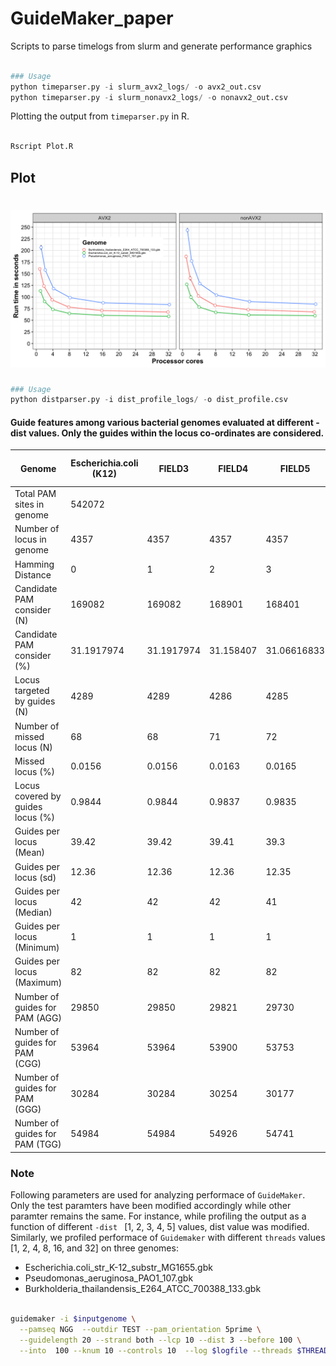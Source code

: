 # GuideMaker_paper

Scripts to parse timelogs from slurm and generate performance graphics



```python

### Usage
python timeparser.py -i slurm_avx2_logs/ -o avx2_out.csv
python timeparser.py -i slurm_nonavx2_logs/ -o nonavx2_out.csv

```


Plotting the output from `timeparser.py`  in R. 

```R

Rscript Plot.R 

```

## Plot

# ![alt text](https://github.com/USDA-ARS-GBRU/GuideMaker_paper/blob/master/figures/AVX2_Performance_Graph_main.png)





```python
### Usage
python distparser.py -i dist_profile_logs/ -o dist_profile.csv

```

#### Guide features among various bacterial genomes evaluated at different -dist values. Only the guides within the locus co-ordinates are considered.

|Genome                           |Escherichia.coli (K12)|FIELD3    |FIELD4   |FIELD5     |FIELD6     |FIELD7     |Pseudomonas aeruginosa (PA01)|FIELD9     |FIELD10    |FIELD11    |FIELD12    |FIELD13    |Burkholderia thailandensis(E264)|FIELD15    |FIELD16    |FIELD17    |FIELD18    |FIELD19    |
|---------------------------------|----------------------|----------|---------|-----------|-----------|-----------|-----------------------------|-----------|-----------|-----------|-----------|-----------|--------------------------------|-----------|-----------|-----------|-----------|-----------|
|Total PAM sites in genome        |542072                |          |         |           |           |           |1171798                      |           |           |           |           |           |923228                          |           |           |           |           |           |
|Number of locus in genome        |4357                  |4357      |4357     |4357       |4357       |4357       |5584                         |5584       |5584       |5584       |5584       |5584       |5633                            |5633       |5633       |5633       |5633       |5633       |
|Hamming Distance                 |0                     |1         |2        |3          |4          |5          |0                            |1          |2          |3          |4          |5          |0                               |1          |2          |3          |4          |5          |
|Candidate PAM consider (N)       |169082                |169082    |168901   |168401     |165005     |144356     |161535                       |161535     |161126     |157822     |136024     |88006      |128778                          |128778     |128395     |125263     |107299     |71605      |
|Candidate PAM consider (%)       |31.1917974            |31.1917974|31.158407|31.06616833|30.43968329|26.63041072|13.78522578                  |13.78522578|13.75032215|13.46836229|11.60814407|7.510338813|13.94866707                     |13.94866707|13.90718219|13.56793771|11.62215617|7.755938945|
|Locus targeted by guides (N)     |4289                  |4289      |4286     |4285       |4285       |4282       |5568                         |5568       |5563       |5565       |5566       |5562       |5505                            |5505       |5500       |5498       |5497       |5460       |
|Number of missed locus (N)       |68                    |68        |71       |72         |72         |75         |16                           |16         |21         |19         |18         |22         |128                             |128        |133        |135        |136        |173        |
|Missed locus (%)                 |0.0156                |0.0156    |0.0163   |0.0165     |0.0165     |0.0172     |0.0029                       |0.0029     |0.0038     |0.0034     |0.0032     |0.0039     |0.0227                          |0.0227     |0.0236     |0.024      |0.0241     |0.0307     |
|Locus covered by guides locus (%)|0.9844                |0.9844    |0.9837   |0.9835     |0.9835     |0.9828     |0.9971                       |0.9971     |0.9962     |0.9966     |0.9968     |0.9961     |0.9773                          |0.9773     |0.9764     |0.976      |0.9759     |0.9693     |
|Guides per locus (Mean)          |39.42                 |39.42     |39.41    |39.3       |38.51      |33.71      |29.01                        |29.01      |28.96      |28.36      |24.44      |15.82      |23.39                           |23.39      |23.34      |22.78      |19.52      |13.11      |
|Guides per locus (sd)            |12.36                 |12.36     |12.36    |12.35      |12.13      |10.75      |8.64                         |8.64       |8.63       |8.67       |8.54       |7.51       |9.49                            |9.49       |9.48       |9.5        |9.36       |8.12       |
|Guides per locus (Median)        |42                    |42        |42       |41         |41         |35         |29                           |29         |28         |28         |24         |15         |22                              |22         |22         |22         |18         |12         |
|Guides per locus (Minimum)       |1                     |1         |1        |1          |1          |1          |1                            |1          |2          |1          |1          |1          |1                               |1          |1          |1          |1          |1          |
|Guides per locus (Maximum)       |82                    |82        |82       |82         |81         |71         |76                           |76         |76         |75         |74         |58         |65                              |65         |65         |65         |63         |59         |
|Number of guides for PAM (AGG)   |29850                 |29850     |29821    |29730      |29116      |25436      |28564                        |28564      |28484      |27832      |23487      |14350      |16856                           |16856      |16807      |16414      |14182      |9524       |
|Number of guides for PAM (CGG)   |53964                 |53964     |53900    |53753      |52658      |46196      |66273                        |66273      |66099      |64787      |56150      |36518      |68843                           |68843      |68630      |66759      |56380      |36560      |
|Number of guides for PAM (GGG)   |30284                 |30284     |30254    |30177      |29622      |26230      |32068                        |32068      |32003      |31410      |27356      |18228      |23428                           |23428      |23369      |22852      |19716      |13355      |
|Number of guides for PAM (TGG)   |54984                 |54984     |54926    |54741      |53609      |46494      |34630                        |34630      |34540      |33793      |29031      |18910      |19651                           |19651      |19589      |19238      |17021      |12166      |






### Note
Following parameters are used for analyzing performace of `GuideMaker`. Only the test paramters have been modified accordingly while other paramter remains the same. For instance, while profiling the output as a function of different `-dist ` [1, 2, 3, 4, 5] values, dist value was modified. Similarly, we profiled performace of `Guidemaker` with different `threads` values [1, 2, 4, 8, 16, and 32] on three genomes:
  - Escherichia.coli_str_K-12_substr_MG1655.gbk
  - Pseudomonas_aeruginosa_PAO1_107.gbk
  - Burkholderia_thailandensis_E264_ATCC_700388_133.gbk

```bash

guidemaker -i $inputgenome \
  --pamseq NGG  --outdir TEST --pam_orientation 5prime \
  --guidelength 20 --strand both --lcp 10 --dist 3 --before 100 \
  --into  100 --knum 10 --controls 10  --log $logfile --threads $THREADS


```










